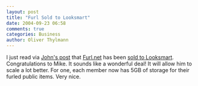 ```yaml
---
layout: post
title: "Furl Sold to Looksmart"
date: 2004-09-23 06:58
comments: true
categories: Business
author: Oliver Thylmann
---
```



I just read via [John's post](http://battellemedia.com/archives/000914.php) that [Furl.net](http://www.furl.net/) has been [sold to Looksmart](http://www.furl.net/letter.jsp). Congratulations to Mike. It sounds like a wonderful deal! It will allow him to scale a lot better. For one, each member now has 5GB of storage for their furled public items. Very nice.


